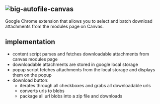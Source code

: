 ## ![big-autofile-canvas](https://github.com/user-attachments/assets/5727c306-4db7-4f49-8c2e-3482ea08039c)
Google Chrome extension that allows you to select and batch download attachments from the modules page on Canvas.

## implementation
- content script parses and fetches downloadable attachments from canvas modules page
- downloadable attachments are stored in google local storage
- popup script fetches attachments from the local storage and displays them on the popup
- download button:
  - iterates through all checkboxes and grabs all downloadable urls
  - converts urls to blobs
  - package all url blobs into a zip file and downloads
  
